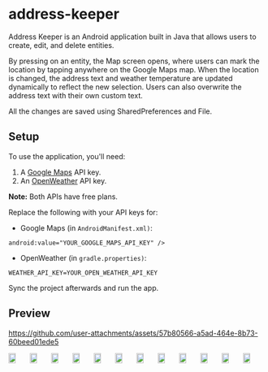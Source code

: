 # address-keeper
Address Keeper is an Android application built in Java that allows users to create, edit, and delete entities.

By pressing on an entity, the Map screen opens, where users can mark the location by tapping anywhere on the Google Maps map.
When the location is changed, the address text and weather temperature are updated dynamically to reflect the new selection.
Users can also overwrite the address text with their own custom text.

All the changes are saved using SharedPreferences and File.

## Setup

To use the application, you'll need:
1. A [Google Maps](https://developers.google.com/maps/documentation/javascript/get-api-key) API key.
2. An [OpenWeather](https://openweathermap.org/api) API key.

**Note:** Both APIs have free plans.

Replace the following with your API keys for:
- Google Maps (in `AndroidManifest.xml)`:
```
android:value="YOUR_GOOGLE_MAPS_API_KEY" />
```

- OpenWeather (in `gradle.properties)`:
```
WEATHER_API_KEY=YOUR_OPEN_WEATHER_API_KEY
```

Sync the project afterwards and run the app.

## Preview

https://github.com/user-attachments/assets/57b80566-a5ad-464e-8b73-60beed01ede5

<div style="display: flex; justify-content: space-between;">
    <img src="https://github.com/user-attachments/assets/1b8ef46d-4d69-4389-88d6-ddf3537b9e15" width="32.9%" />
    <img src="https://github.com/user-attachments/assets/740d7e6d-fa92-4759-86f9-1fad974fbbc2" width="32.9%" />
    <img src="https://github.com/user-attachments/assets/a0ff3bbf-af79-41e2-8c48-71c35ffefe3e" width="32.9%" />
    <img src="https://github.com/user-attachments/assets/2281aed5-6702-4625-8d3f-6de8976b8bbe" width="32.9%" />
    <img src="https://github.com/user-attachments/assets/ab8a2908-648f-4743-9086-b54ff18cf4b6" width="32.9%" />
    <img src="https://github.com/user-attachments/assets/4d5859bd-df7b-4dce-be84-d43def23518f" width="32.9%" />
    <img src="https://github.com/user-attachments/assets/1fb8c2ca-c8ad-4899-b223-3da9e8a98a63" width="32.9%" />
    <img src="https://github.com/user-attachments/assets/10baea59-36b7-42a1-916d-78bec35eec87" width="32.9%" />
    <img src="https://github.com/user-attachments/assets/33cddfa9-dc64-4d08-a00c-083f46d861b5" width="32.9%" />
    <img src="https://github.com/user-attachments/assets/aabcf877-8810-49ae-a4e0-90848418aaad" width="32.9%" />
    <img src="https://github.com/user-attachments/assets/73c923c7-e0ae-45fc-b89e-5ec853a8b402" width="32.9%" />
    <img src="https://github.com/user-attachments/assets/4cc7e698-fc6a-4d79-a573-31d19f1594f3" width="32.9%" />
</div>

